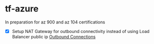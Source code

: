 # tf-azure

In preparation for az 900 and az 104 certifications

- [X] Setup NAT Gateway for outbound connectivity instead of using Load Balancer public ip [Outbound Connections](https://learn.microsoft.com/en-us/azure/load-balancer/load-balancer-outbound-connections)
